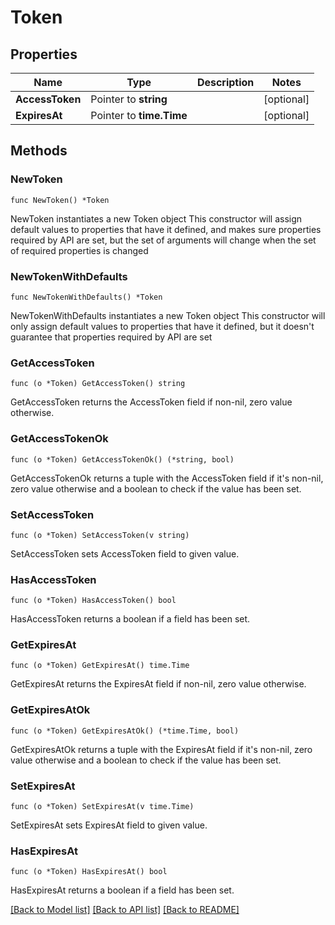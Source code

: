 # Token

## Properties

Name | Type | Description | Notes
------------ | ------------- | ------------- | -------------
**AccessToken** | Pointer to **string** |  | [optional] 
**ExpiresAt** | Pointer to **time.Time** |  | [optional] 

## Methods

### NewToken

`func NewToken() *Token`

NewToken instantiates a new Token object
This constructor will assign default values to properties that have it defined,
and makes sure properties required by API are set, but the set of arguments
will change when the set of required properties is changed

### NewTokenWithDefaults

`func NewTokenWithDefaults() *Token`

NewTokenWithDefaults instantiates a new Token object
This constructor will only assign default values to properties that have it defined,
but it doesn't guarantee that properties required by API are set

### GetAccessToken

`func (o *Token) GetAccessToken() string`

GetAccessToken returns the AccessToken field if non-nil, zero value otherwise.

### GetAccessTokenOk

`func (o *Token) GetAccessTokenOk() (*string, bool)`

GetAccessTokenOk returns a tuple with the AccessToken field if it's non-nil, zero value otherwise
and a boolean to check if the value has been set.

### SetAccessToken

`func (o *Token) SetAccessToken(v string)`

SetAccessToken sets AccessToken field to given value.

### HasAccessToken

`func (o *Token) HasAccessToken() bool`

HasAccessToken returns a boolean if a field has been set.

### GetExpiresAt

`func (o *Token) GetExpiresAt() time.Time`

GetExpiresAt returns the ExpiresAt field if non-nil, zero value otherwise.

### GetExpiresAtOk

`func (o *Token) GetExpiresAtOk() (*time.Time, bool)`

GetExpiresAtOk returns a tuple with the ExpiresAt field if it's non-nil, zero value otherwise
and a boolean to check if the value has been set.

### SetExpiresAt

`func (o *Token) SetExpiresAt(v time.Time)`

SetExpiresAt sets ExpiresAt field to given value.

### HasExpiresAt

`func (o *Token) HasExpiresAt() bool`

HasExpiresAt returns a boolean if a field has been set.


[[Back to Model list]](../README.md#documentation-for-models) [[Back to API list]](../README.md#documentation-for-api-endpoints) [[Back to README]](../README.md)


